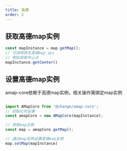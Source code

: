```yaml
---
title: 高德
order: 3
---
```


## 获取高德map实例

```js
const mapInstance = map.getMap();
// 可调用原生高德map api
// 例如获取中心点
mapInstance.getCenter()
```

## 设置高德map实例

amap-core依赖于高德map实例，相关操作需绑定map实例

```js

import AMapCore from '@change/amap-core';
// 初始化时设置
const amapCore = new AMapCore(mapInstance);

// 获取map实例
const map = amapCore.getMap();

// 通过map实例设置高德map实例
map.setMap(mapInstance)

```